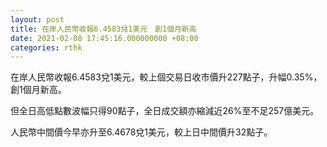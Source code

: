 ```yaml
---
layout: post
title: 在岸人民幣收報6.4583兌1美元　創1個月新高
date: 2021-02-08 17:45:16.000000000 +08:00
categories: rthk
---
```


在岸人民幣收報6.4583兌1美元，較上個交易日收市價升227點子，升幅0.35%，創1個月新高。

但全日高低點數波幅只得90點子，全日成交額亦縮減近26%至不足257億美元。

人民幣中間價今早亦升至6.4678兌1美元，較上日中間價升32點子。

